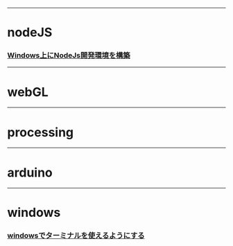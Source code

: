 ***
# nodeJS

  ### [Windows上にNodeJs開発環境を構築](./windows_nodejs_install_guide.md.html)

***  
# webGL


***
# processing


***
# arduino


***
# windows
  ### [windowsでターミナルを使えるようにする](./windows_on_terminal.md.html)
